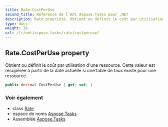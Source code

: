 ```yaml
---
title: Rate.CostPerUse
second_title: Référence de l'API Aspose.Tasks pour .NET
description: Rate propriété. Obtient ou définit le coût par utilisation dune ressource. Cette valeur est récupérée à partir de la date actuelle si une table de taux existe pour une ressource.
type: docs
weight: 10
url: /fr/net/aspose.tasks/rate/costperuse/
---
```

## Rate.CostPerUse property

Obtient ou définit le coût par utilisation d'une ressource. Cette valeur est récupérée à partir de la date actuelle si une table de taux existe pour une ressource.

```csharp
public decimal CostPerUse { get; set; }
```

### Voir également

* class [Rate](../)
* espace de noms [Aspose.Tasks](../../rate/)
* Assemblée [Aspose.Tasks](../../../)


